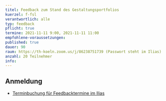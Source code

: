 ```yaml
---
titel: Feedback zum Stand des Gestaltungsportfolios
kuerzel: f-fsl
verantwortlich: alle
typ: feedback
pflicht: true
termine: 2021-11-11 9:00, 2021-11-11 11:00
empfohlene-voraussetzungen: 
published: true
dauer: 90
raum: https://th-koeln.zoom.us/j/86238751739 (Passwort steht im Ilias)|https://th-koeln.zoom.us/j/86238751739
anzahl: 20 Teilnehmer
info:
---
```


## Anmeldung


- [Terminbuchung für Feedbacktermine im Ilias](https://ilias.th-koeln.de/goto.php?target=fold_1806598&client_id=ILIAS_FH_Koeln)
